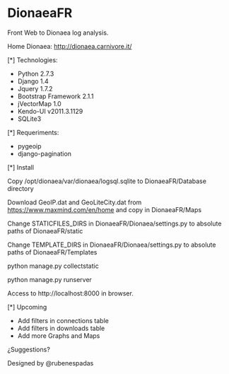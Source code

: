DionaeaFR
=========

Front Web to Dionaea log analysis.

Home Dionaea: http://dionaea.carnivore.it/

[*] Technologies:
  
  - Python 2.7.3
  - Django 1.4
  - Jquery 1.7.2
  - Bootstrap Framework 2.1.1
  - jVectorMap 1.0
  - Kendo-UI v2011.3.1129
  - SQLite3

[*] Requeriments:
  
  - pygeoip
  - django-pagination

[*] Install

  Copy /opt/dionaea/var/dionaea/logsql.sqlite to DionaeaFR/Database directory
  
  Download GeoIP.dat and GeoLiteCity.dat from https://www.maxmind.com/en/home and copy in DionaeaFR/Maps
  
  Change STATICFILES_DIRS in DionaeaFR/Dionaea/settings.py to absolute paths of DionaeaFR/static
  
  Change TEMPLATE_DIRS in DionaeaFR/Dionaea/settings.py to absolute paths of DionaeaFR/Templates
  
  python manage.py collectstatic
  
  python manage.py runserver
  
  Access to http://localhost:8000 in browser.

[*] Upcoming

  - Add filters in connections table
  - Add filters in downloads table
  - Add more Graphs and Maps

¿Suggestions?

Designed by @rubenespadas